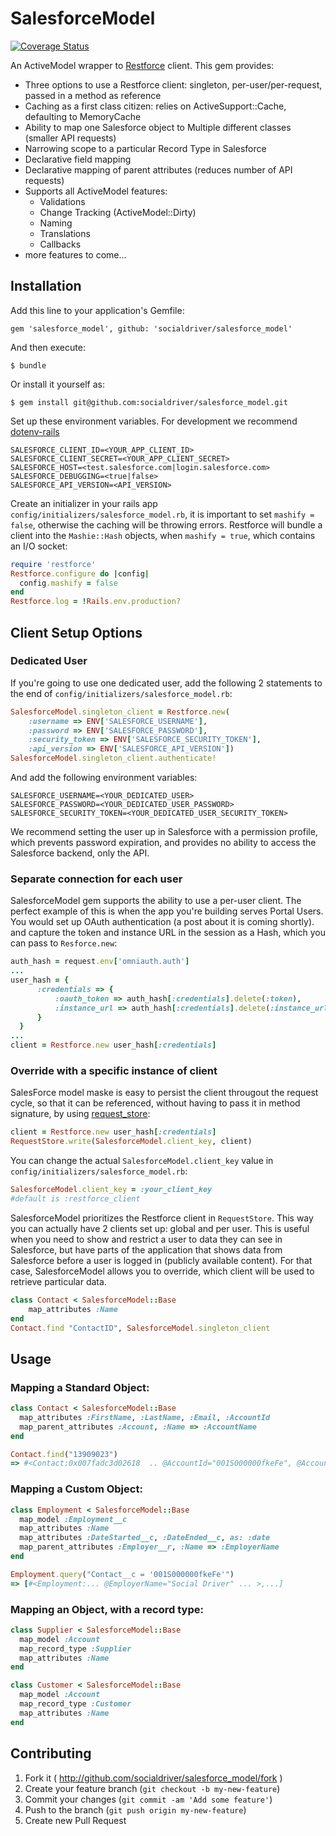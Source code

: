 # SalesforceModel
[![Coverage Status](https://coveralls.io/repos/socialdriver/salesforce_model/badge.svg)](https://coveralls.io/r/socialdriver/salesforce_model)

An ActiveModel wrapper to [Restforce](https://github.com/ejholmes/restforce) client. This gem provides:
 - Three options to use a Restforce client: singleton, per-user/per-request, passed in a method as reference
 - Caching as a first class citizen: relies on ActiveSupport::Cache, defaulting to MemoryCache
 - Ability to map one Salesforce object to Multiple different classes (smaller API requests)
 - Narrowing scope to a particular Record Type in Salesforce
 - Declarative field mapping
 - Declarative mapping of parent attributes (reduces number of API requests)
 - Supports all ActiveModel features:
    - Validations
    - Change Tracking (ActiveModel::Dirty)
    - Naming
    - Translations
    - Callbacks
 - more features to come...

## Installation

Add this line to your application's Gemfile:

    gem 'salesforce_model', github: 'socialdriver/salesforce_model'

And then execute:

    $ bundle

Or install it yourself as:

    $ gem install git@github.com:socialdriver/salesforce_model.git

Set up these environment variables. For development we recommend [dotenv-rails](https://rubygems.org/gems/dotenv-rails)
```
SALESFORCE_CLIENT_ID=<YOUR_APP_CLIENT_ID>
SALESFORCE_CLIENT_SECRET=<YOUR_APP_CLIENT_SECRET>
SALESFORCE_HOST=<test.salesforce.com|login.salesforce.com>
SALESFORCE_DEBUGGING=<true|false>
SALESFORCE_API_VERSION=<API_VERSION>
```

Create an initializer in your rails app `config/initializers/salesforce_model.rb`, it is important to set `mashify = false`, otherwise the caching will be throwing errors. Restforce will bundle a client into the `Mashie::Hash` objects, when `mashify = true`, which contains an I/O socket:

```ruby
require 'restforce'
Restforce.configure do |config|
  config.mashify = false
end
Restforce.log = !Rails.env.production?
```

## Client Setup Options
### Dedicated User
If you're going to use one dedicated user, add the following 2 statements to the end of  `config/initializers/salesforce_model.rb`:
```ruby
SalesforceModel.singleton_client = Restforce.new(
    :username => ENV['SALESFORCE_USERNAME'],
    :password => ENV['SALESFORCE_PASSWORD'],
    :security_token => ENV['SALESFORCE_SECURITY_TOKEN'],
    :api_version => ENV['SALESFORCE_API_VERSION'])
SalesforceModel.singleton_client.authenticate!
```
And add the following environment variables:
```
SALESFORCE_USERNAME=<YOUR_DEDICATED_USER>
SALESFORCE_PASSWORD=<YOUR_DEDICATED_USER_PASSWORD>
SALESFORCE_SECURITY_TOKEN=<YOUR_DEDICATED_USER_SECURITY_TOKEN>
```
We recommend setting the user up in Salesforce with a permission profile, which prevents password expiration, and provides no ability to access the Salesforce backend, only the API. 
### Separate connection for each user
SalesforceModel gem supports the ability to use a per-user client. The perfect example of this is when the app you're building serves Portal Users. You would set up OAuth authentication (a post about it is coming shortly). and capture the token and instance URL in the session as a Hash, which you can pass to `Resforce.new`:
```ruby
auth_hash = request.env['omniauth.auth']
...
user_hash = {
      :credentials => {
          :oauth_token => auth_hash[:credentials].delete(:token),
          :instance_url => auth_hash[:credentials].delete(:instance_url)
      }
  }
...
client = Restforce.new user_hash[:credentials]
```
### Override with a specific instance of client
SalesForce model maske is easy to persist the client througout the request cycle, so that it can be referenced, without having to pass it in method signature, by using [request_store](https://github.com/steveklabnik/request_store):
```ruby 
client = Restforce.new user_hash[:credentials]
RequestStore.write(SalesforceModel.client_key, client)
```
You can change the actual `SalesforceModel.client_key` value in `config/initializers/salesforce_model.rb`:
```ruby 
SalesforceModel.client_key = :your_client_key
#default is :restforce_client
```
SalesforceModel prioritizes the Restforce client in `RequestStore`. This way you can actually have 2 clients set up: global and per user. This is useful when you need to show and restrict a user to data they can see in Salesforce, but have parts of the application that shows data from Salesforce before a user is logged in (publicly available content). For that case, SalesforceModel allows you to override, which client will be used to retrieve particular data.
```ruby 
class Contact < SalesforceModel::Base
    map_attributes :Name
end
Contact.find "ContactID", SalesforceModel.singleton_client
```

## Usage

### Mapping a Standard Object:
```ruby
class Contact < SalesforceModel::Base
  map_attributes :FirstName, :LastName, :Email, :AccountId
  map_parent_attributes :Account, :Name => :AccountName
end

Contact.find("13909023")
=> #<Contact:0x007fadc3d02618  .. @AccountId="001S000000fkeFe", @AccountName="Social Driver" ... >

```
### Mapping a Custom Object:
```ruby
class Employment < SalesforceModel::Base
  map_model :Employment__c
  map_attributes :Name
  map_attributes :DateStarted__c, :DateEnded__c, as: :date
  map_parent_attributes :Employer__r, :Name => :EmployerName
end

Employment.query("Contact__c = '001S000000fkeFe'")
=> [#<Employment:... @EmployerName="Social Driver" ... >,...]

```
### Mapping an Object, with a record type:
```ruby
class Supplier < SalesforceModel::Base
  map_model :Account
  map_record_type :Supplier
  map_attributes :Name
end

class Customer < SalesforceModel::Base
  map_model :Account
  map_record_type :Customer
  map_attributes :Name
end
```
## Contributing

1. Fork it ( http://github.com/socialdriver/salesforce_model/fork )
2. Create your feature branch (`git checkout -b my-new-feature`)
3. Commit your changes (`git commit -am 'Add some feature'`)
4. Push to the branch (`git push origin my-new-feature`)
5. Create new Pull Request
